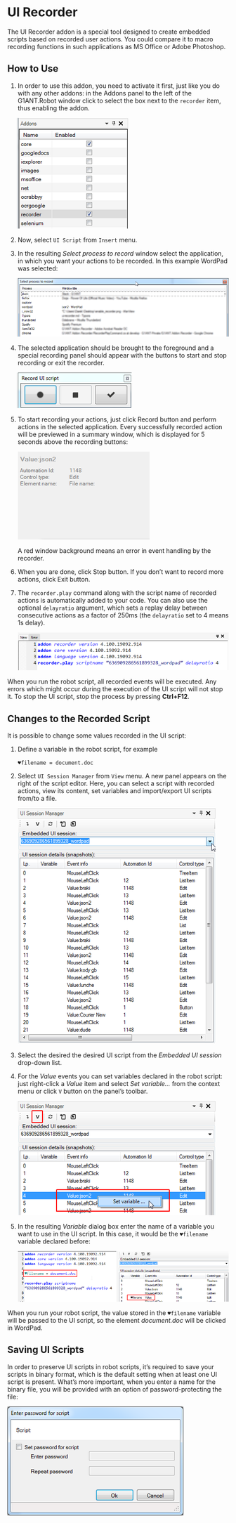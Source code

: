 # UI Recorder

The UI Recorder addon is a special tool designed to create embedded scripts based on recorded user actions. You could compare it to macro recording functions in such applications as MS Office or Adobe Photoshop.

## How to Use

1. In order to use this addon, you need to activate it first, just like you do with any other addons: in the Addons panel to the left of the G1ANT.Robot window click to select the box next to the `recorder` item, thus enabling the addon.

   ![](../-assets/enable_recorder.png)

2. Now, select `UI Script` from `Insert` menu.

3. In the resulting *Select process to record* window select the application, in which you want your actions to be recorded. In this example WordPad was selected:

   ![](../-assets/select_process.png)

4. The selected application should be brought to the foreground and a special recording panel should appear with the buttons to start and stop recording or exit the recorder.

   ![](../-assets/recorder_panel.png)

5. To start recording your actions, just click Record button and perform actions in the selected application. Every successfully recorded action will be previewed in a summary window, which is displayed for 5 seconds above the recording buttons:

   ![](../-assets/ui-summary.png)

   A red window background means an error in event handling by the recorder.

6. When you are done, click Stop button. If you don’t want to record more actions, click Exit button.

7. The `recorder.play` command along with the script name of recorded actions is automatically added to your code. You can also use the optional `delayratio` argument, which sets a replay delay between consecutive actions as a factor of 250ms (the `delayratio` set to 4 means 1s delay).

   ![](../-assets/recorder_script.png)

When you run the robot script, all recorded events will be executed. Any errors which might occur during the execution of the UI script will not stop it. To stop the UI script, stop the process by pressing **Ctrl+F12**.

## Changes to the Recorded Script

It is possible to change some values recorded in the UI script:

1. Define a variable in the robot script, for example

   ```G1ANT
   ♥filename = document.doc
   ```

2. Select `UI Session Manager` from `View` menu. A new panel appears on the right of the script editor. Here, you can select a script with recorded actions, view its content, set variables and import/export UI scripts from/to a file.

   ![](../-assets/ui-script-panel.png)

3. Select the desired the desired UI script from the *Embedded UI session* drop-down list.

4. For the *Value* events you can set variables declared in the robot script: just right-click a *Value* item and select *Set variable…* from the context menu or click `V` button on the panel’s toolbar.

   ![](../-assets/ui-set-value.png)

5. In the resulting *Variable* dialog box enter the name of a variable you want to use in the UI script. In this case, it would be the `♥filename` variable declared before:

   ![](../-assets/ui-variable.png)

When you run your robot script, the value stored in the  `♥filename` variable will be passed to the UI script, so the element *document.doc* will be clicked in WordPad.

## Saving UI Scripts

In order to preserve UI scripts in robot scripts, it’s required to save your scripts in binary format, which is the default setting when at least one UI script is present. What’s more important, when you enter a name for the binary file, you will be provided with an option of password-protecting the file:

![](../-assets/file-password.png)